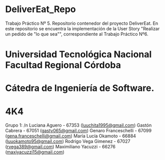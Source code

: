 # DeliverEat_Repo
Trabajo Práctico Nº 5.
Repositorio contenedor del proyecto DeliverEat.
En este repositorio se encuentra la implementación de la User Story "Realizar un pedido de "lo que sea"", correspondiente al Trabajo Práctico Nº6.
# Universidad Tecnológica Nacional Facultad Regional Córdoba
# Cátedra de Ingeniería de Software.
# 4K4 
Grupo 1: /n
Luciana Aguero - 67353 (luuchita1995@gmail.com)
Gastón Cabrera - 67051 (gasty065@gmail.com)
Genaro Franceschelli - 67099 (gena.franceschelli@gmail.com)
María Lucía Okamoto - 66884 (luuokamoto95@gmail.com)
Rodrigo Vega Gimenez - 67027 (rvega389@gmail.com)
Maximiliano Yacuzzi - 66276 (maxiyacuzzi15@gmail.com)
